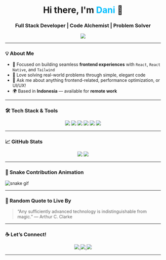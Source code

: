 <!-- Banner / ASCII Style -->
<h1 align="center">Hi there, I'm <span style="color:#00bfff">Dani</span> 👋</h1>
<h3 align="center">Full Stack Developer | Code Alchemist | Problem Solver</h3>

<p align="center">
  <img src="https://readme-typing-svg.herokuapp.com?font=Fira+Code&size=22&pause=1000&color=00BFFF&center=true&vCenter=true&width=440&lines=I+build+interfaces+that+matter;I+turn+code+into+solutions;I+create+for+humans%2C+not+just+machines" />
</p>

---

### 💡 About Me
- 🎯 Focused on building seamless **frontend experiences** with `React`, `React Native`, and `Tailwind`
- 🧠 Love solving real-world problems through simple, elegant code
- 💬 Ask me about anything frontend-related, performance optimization, or UI/UX!
- 🌍 Based in **Indonesia** — available for **remote work**

---

### 🛠️ Tech Stack & Tools

<p align="center">
  <img src="https://img.shields.io/badge/Code-React-informational?style=flat&logo=react&logoColor=white&color=61DAFB"/>
  <img src="https://img.shields.io/badge/Mobile-ReactNative-informational?style=flat&logo=react&logoColor=white&color=61DAFB"/>
  <img src="https://img.shields.io/badge/Style-TailwindCSS-informational?style=flat&logo=tailwind-css&logoColor=white&color=38B2AC"/>
  <img src="https://img.shields.io/badge/State-Redux-informational?style=flat&logo=redux&logoColor=white&color=764ABC"/>
  <img src="https://img.shields.io/badge/Backend-Node.js-informational?style=flat&logo=node.js&logoColor=white&color=339933"/>
  <img src="https://img.shields.io/badge/Versioning-Git-informational?style=flat&logo=git&logoColor=white&color=F05032"/>
</p>

---

### 📈 GitHub Stats

<p align="center">
  <img src="https://github-readme-stats.vercel.app/api?username=primaramadhani&show_icons=true&theme=radical&count_private=true" />
  <img src="https://github-readme-stats.vercel.app/api/top-langs/?username=primaramadhani&layout=compact&theme=radical" />
</p>

---

### 🐍 Snake Contribution Animation
![snake gif](https://github.com/primaramadhani/primaramadhani/blob/output/github-contribution-grid-snake.svg)

---

### 🧠 Random Quote to Live By

> “Any sufficiently advanced technology is indistinguishable from magic.” — Arthur C. Clarke

---

### ☕ Let’s Connect!

<p align="center">
  <a href="https://www.linkedin.com/in/your-link" target="_blank">
    <img src="https://img.shields.io/badge/LinkedIn-Dani-informational?style=flat&logo=linkedin&logoColor=white&color=0A66C2"/>
  </a>
  <a href="mailto:your.email@example.com">
    <img src="https://img.shields.io/badge/Email-primaramadhani-informational?style=flat&logo=gmail&logoColor=white&color=D14836"/>
  </a>
  <a href="https://yourwebsite.dev" target="_blank">
    <img src="https://img.shields.io/badge/Portfolio-Visit-informational?style=flat&logo=web&logoColor=white&color=orange"/>
  </a>
</p>

---

<p align="center">
  <img src="https://komarev.com/ghpvc/?username=primaramadhani&style=flat-square&color=blue" alt=""/>
</p>

